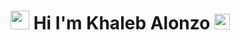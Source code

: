 # <div><img src="https://media.giphy.com/media/WUlplcMpOCEmTGBtBW/giphy.gif" width="30"> Hi I'm Khaleb Alonzo <img src="https://media.giphy.com/media/hvRJCLFzcasrR4ia7z/giphy.gif" width="25px"></div>









<!--
**Khaleb77/khaleb77** is a ✨ _special_ ✨ repository because its `README.md` (this file) appears on your GitHub profile.

Here are some ideas to get you started:

- 🔭 I’m currently working on ...
- 🌱 I’m currently learning ...
- 👯 I’m looking to collaborate on ...
- 🤔 I’m looking for help with ...
- 💬 Ask me about ...
- 📫 How to reach me: ...
- 😄 Pronouns: ...
- ⚡ Fun fact: ...
-->
